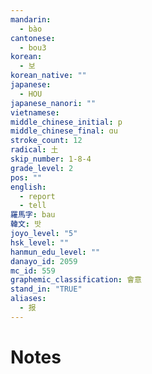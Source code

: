 ```yaml
---
mandarin:
  - bào
cantonese:
  - bou3
korean:
  - 보
korean_native: ""
japanese:
  - HOU
japanese_nanori: ""
vietnamese:
middle_chinese_initial: p
middle_chinese_final: ɑu
stroke_count: 12
radical: 土
skip_number: 1-8-4
grade_level: 2
pos: ""
english:
  - report
  - tell
羅馬字: bau
韓文: 밧
joyo_level: "5"
hsk_level: ""
hanmun_edu_level: ""
danayo_id: 2059
mc_id: 559
graphemic_classification: 會意
stand_in: "TRUE"
aliases:
  - 报
---
```


# Notes
